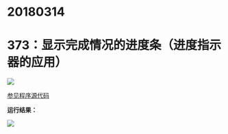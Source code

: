 # 20180314

# 373：显示完成情况的进度条（进度指示器的应用）

<img src="http://image.renkaigis.com/keepcoding/2018031401.png">

<a href="https://github.com/renkaigis/KeepCoding/tree/master/2018/03/14" target="_blank">参见程序源代码</a>

**运行结果：**

<img src="http://image.renkaigis.com/keepcoding/2018031402.png">